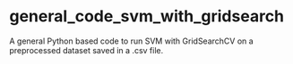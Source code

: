 # general_code_svm_with_gridsearch
A general Python based code to run SVM with GridSearchCV on a preprocessed dataset saved in a .csv file.

